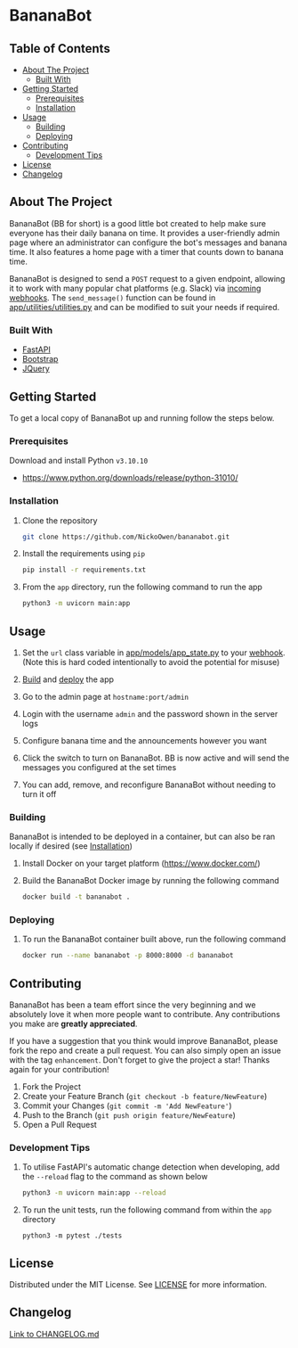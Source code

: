 # BananaBot

## Table of Contents

- [About The Project](#about-the-project)
    - [Built With](#built-with)
- [Getting Started](#getting-started)
    - [Prerequisites](#prerequisites)
    - [Installation](#installation)
- [Usage](#usage)
    - [Building](#building)
    - [Deploying](#deploying)
- [Contributing](#contributing)
    - [Development Tips](#development-tips)
- [License](#license)
- [Changelog](#changelog)

## About The Project

BananaBot (BB for short) is a good little bot created to help make sure everyone has their daily banana on time. It provides a user-friendly admin page where an administrator can configure the bot's messages and banana time. It also features a home page with a timer that counts down to banana time.

BananaBot is designed to send a `POST` request to a given endpoint, allowing it to work with many popular chat platforms (e.g. Slack) via [incoming webhooks](https://api.slack.com/messaging/webhooks). The `send_message()` function can be found in [app/utilities/utilities.py](./app/utilities/utilities.py) and can be modified to suit your needs if required.

### Built With

* [FastAPI](https://fastapi.tiangolo.com/)
* [Bootstrap](https://getbootstrap.com/)
* [JQuery](https://jquery.com/)

## Getting Started

To get a local copy of BananaBot up and running follow the steps below.

### Prerequisites

Download and install Python `v3.10.10`
* https://www.python.org/downloads/release/python-31010/

### Installation

1. Clone the repository
    ```bash
    git clone https://github.com/NickoOwen/bananabot.git
    ```

2. Install the requirements using `pip`
    ```bash
    pip install -r requirements.txt
    ```

3. From the `app` directory, run the following command to run the app
    ```bash
    python3 -m uvicorn main:app
    ```

## Usage

1. Set the `url` class variable in [app/models/app_state.py](./app/models/app_state.py) to your [webhook](https://api.slack.com/messaging/webhooks). (Note this is hard coded intentionally to avoid the potential for misuse)

2. [Build](#building) and [deploy](#deploying) the app

3. Go to the admin page at `hostname:port/admin`

4. Login with the username `admin` and the password shown in the server logs

5. Configure banana time and the announcements however you want

6. Click the switch to turn on BananaBot. BB is now active and will send the messages you configured at the set times

7. You can add, remove, and reconfigure BananaBot without needing to turn it off

### Building

BananaBot is intended to be deployed in a container, but can also be ran locally if desired (see [Installation](#installation))

1. Install Docker on your target platform (https://www.docker.com/)

2. Build the BananaBot Docker image by running the following command
    ```bash
    docker build -t bananabot .
    ```

### Deploying

1. To run the BananaBot container built above, run the following command
    ```bash
    docker run --name bananabot -p 8000:8000 -d bananabot
    ```

## Contributing

BananaBot has been a team effort since the very beginning and we absolutely love it when more people want to contribute. Any contributions you make are **greatly appreciated**.

If you have a suggestion that you think would improve BananaBot, please fork the repo and create a pull request. You can also simply open an issue with the tag `enhancement`. Don't forget to give the project a star! Thanks again for your contribution!

1. Fork the Project
2. Create your Feature Branch (`git checkout -b feature/NewFeature`)
3. Commit your Changes (`git commit -m 'Add NewFeature'`)
4. Push to the Branch (`git push origin feature/NewFeature`)
5. Open a Pull Request

### Development Tips

1. To utilise FastAPI's automatic change detection when developing, add the `--reload` flag to the command as shown below
    ```bash
    python3 -m uvicorn main:app --reload
    ```

2. To run the unit tests, run the following command from within the `app` directory
    ```
    python3 -m pytest ./tests
    ```

## License

Distributed under the MIT License. See [LICENSE](./LICENSE) for more information.

## Changelog

[Link to CHANGELOG.md](./CHANGELOG.md)
